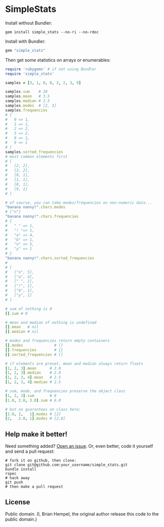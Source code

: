 # SimpleStats

Install without Bundler:

    gem install simple_stats --no-ri --no-rdoc

Install with Bundler:

```ruby
gem "simple_stats"
```

Then get some statistics on arrays or enumerables:

```ruby
require 'rubygems' # if not using Bundler
require 'simple_stats'

samples = [3, 1, 0, 8, 2, 2, 3, 9]

samples.sum    # 28 
samples.mean   # 3.5 
samples.median # 2.5 
samples.modes  # [2, 3] 
samples.frequencies
# {
#   0 => 1,
#   1 => 1,
#   2 => 2,
#   3 => 2,
#   8 => 1,
#   9 => 1
# }
samples.sorted_frequencies
# most common elements first
# [
#   [2, 2],
#   [3, 2],
#   [0, 1],
#   [1, 1],
#   [8, 1],
#   [9, 1]
# ]

# of course, you can take modes/frequencies on non-numeric data...
"banana nanny!".chars.modes
# ["n"]
"banana nanny!".chars.frequencies
# {
#   " " => 1,
#   "! "=> 1,
#   "a" => 4,
#   "b" => 1,
#   "n" => 5,
#   "y" => 1
# }
"banana nanny!".chars.sorted_frequencies
#
# [
#   ["n", 5],
#   ["a", 4],
#   [" ", 1],
#   ["!", 1],
#   ["b", 1],
#   ["y", 1]
# ]

# sum of nothing is 0
[].sum # 0

# mean and median of nothing is undefined
[].mean   # nil
[].median # nil

# modes and frequencies return empty containers
[].modes              # []
[].frequencies        # {}
[].sorted_frequencies # []

# if elements are preset, mean and median always return floats
[1, 2, 3].mean      # 2.0
[1, 2, 3].median    # 2.0
[1, 2, 3, 4].mean   # 2.5
[1, 2, 3, 4].median # 2.5

# sum, mode, and frequencies preserve the object class
[1, 2, 3].sum       # 6
[1.0, 2.0, 3.0].sum # 6.0

# but no guarantees on class here:
[2.0, 2,   1].modes # [2]
[2,   2.0, 1].modes # [2.0]
```

## Help make it better!

Need something added? [Open an issue](https://github.com/brianhempel/simple_stats/issues). Or, even better, code it yourself and send a pull request:

    # fork it on github, then clone:
    git clone git@github.com:your_username/simple_stats.git
    bundle install
    rspec
    # hack away
    git push
    # then make a pull request

## License

Public domain. (I, Brian Hempel, the original author release this code to the public domain.)